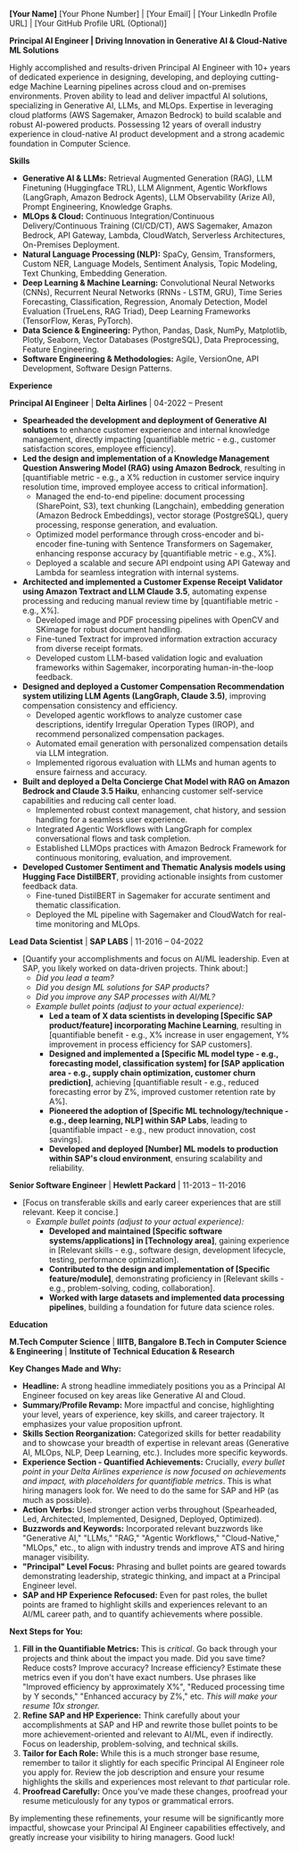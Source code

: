 **[Your Name]**
[Your Phone Number] | [Your Email] | [Your LinkedIn Profile URL] | [Your GitHub Profile URL (Optional)]

**Principal AI Engineer | Driving Innovation in Generative AI & Cloud-Native ML Solutions**

Highly accomplished and results-driven Principal AI Engineer with 10+ years of dedicated experience in designing, developing, and deploying cutting-edge Machine Learning pipelines across cloud and on-premises environments. Proven ability to lead and deliver impactful AI solutions, specializing in Generative AI, LLMs, and MLOps.  Expertise in leveraging cloud platforms (AWS Sagemaker, Amazon Bedrock) to build scalable and robust AI-powered products.  Possessing 12 years of overall industry experience in cloud-native AI product development and a strong academic foundation in Computer Science.

**Skills**

*   **Generative AI & LLMs:** Retrieval Augmented Generation (RAG), LLM Finetuning (Huggingface TRL), LLM Alignment, Agentic Workflows (LangGraph, Amazon Bedrock Agents), LLM Observability (Arize AI),  Prompt Engineering,  Knowledge Graphs.
*   **MLOps & Cloud:**  Continuous Integration/Continuous Delivery/Continuous Training (CI/CD/CT), AWS Sagemaker, Amazon Bedrock, API Gateway, Lambda, CloudWatch, Serverless Architectures,  On-Premises Deployment.
*   **Natural Language Processing (NLP):**  SpaCy, Gensim, Transformers, Custom NER, Language Models, Sentiment Analysis, Topic Modeling, Text Chunking, Embedding Generation.
*   **Deep Learning & Machine Learning:** Convolutional Neural Networks (CNNs), Recurrent Neural Networks (RNNs - LSTM, GRU), Time Series Forecasting, Classification, Regression, Anomaly Detection, Model Evaluation (TrueLens, RAG Triad),  Deep Learning Frameworks (TensorFlow, Keras, PyTorch).
*   **Data Science & Engineering:** Python, Pandas, Dask, NumPy, Matplotlib, Plotly, Seaborn,  Vector Databases (PostgreSQL), Data Preprocessing, Feature Engineering.
*   **Software Engineering & Methodologies:** Agile, VersionOne, API Development,  Software Design Patterns.

**Experience**

**Principal AI Engineer** | **Delta Airlines** | 04-2022 – Present

*   **Spearheaded the development and deployment of Generative AI solutions** to enhance customer experience and internal knowledge management, directly impacting [quantifiable metric - e.g., customer satisfaction scores, employee efficiency].
*   **Led the design and implementation of a Knowledge Management Question Answering Model (RAG) using Amazon Bedrock**, resulting in [quantifiable metric - e.g., a X% reduction in customer service inquiry resolution time, improved employee access to critical information].
    *   Managed the end-to-end pipeline: document processing (SharePoint, S3), text chunking (Langchain), embedding generation (Amazon Bedrock Embeddings), vector storage (PostgreSQL), query processing, response generation, and evaluation.
    *   Optimized model performance through cross-encoder and bi-encoder fine-tuning with Sentence Transformers on Sagemaker, enhancing response accuracy by [quantifiable metric - e.g., X%].
    *   Deployed a scalable and secure API endpoint using API Gateway and Lambda for seamless integration with internal systems.
*   **Architected and implemented a Customer Expense Receipt Validator using Amazon Textract and LLM Claude 3.5**, automating expense processing and reducing manual review time by [quantifiable metric - e.g., X%].
    *   Developed image and PDF processing pipelines with OpenCV and SKimage for robust document handling.
    *   Fine-tuned Textract for improved information extraction accuracy from diverse receipt formats.
    *   Developed custom LLM-based validation logic and evaluation frameworks within Sagemaker, incorporating human-in-the-loop feedback.
*   **Designed and deployed a Customer Compensation Recommendation system utilizing LLM Agents (LangGraph, Claude 3.5)**, improving compensation consistency and efficiency.
    *   Developed agentic workflows to analyze customer case descriptions, identify Irregular Operation Types (IROP), and recommend personalized compensation packages.
    *   Automated email generation with personalized compensation details via LLM integration.
    *   Implemented rigorous evaluation with LLMs and human agents to ensure fairness and accuracy.
*   **Built and deployed a Delta Concierge Chat Model with RAG on Amazon Bedrock and Claude 3.5 Haiku**, enhancing customer self-service capabilities and reducing call center load.
    *   Implemented robust context management, chat history, and session handling for a seamless user experience.
    *   Integrated Agentic Workflows with LangGraph for complex conversational flows and task completion.
    *   Established LLMOps practices with Amazon Bedrock Framework for continuous monitoring, evaluation, and improvement.
*   **Developed Customer Sentiment and Thematic Analysis models using Hugging Face DistilBERT**, providing actionable insights from customer feedback data.
    *   Fine-tuned DistilBERT in Sagemaker for accurate sentiment and thematic classification.
    *   Deployed the ML pipeline with Sagemaker and CloudWatch for real-time monitoring and MLOps.

**Lead Data Scientist** | **SAP LABS** | 11-2016 – 04-2022

*   [Quantify your accomplishments and focus on AI/ML leadership.  Even at SAP, you likely worked on data-driven projects.  Think about:]
    *   *Did you lead a team?*
    *   *Did you design ML solutions for SAP products?*
    *   *Did you improve any SAP processes with AI/ML?*
    *   *Example bullet points (adjust to your actual experience):*
        * **Led a team of X data scientists in developing [Specific SAP product/feature] incorporating Machine Learning**, resulting in [quantifiable benefit - e.g., X% increase in user engagement, Y% improvement in process efficiency for SAP customers].
        * **Designed and implemented a [Specific ML model type - e.g., forecasting model, classification system] for [SAP application area - e.g., supply chain optimization, customer churn prediction]**, achieving [quantifiable result - e.g., reduced forecasting error by Z%, improved customer retention rate by A%].
        * **Pioneered the adoption of [Specific ML technology/technique - e.g., deep learning, NLP] within SAP Labs**, leading to [quantifiable impact - e.g., new product innovation, cost savings].
        * **Developed and deployed [Number] ML models to production within SAP's cloud environment**, ensuring scalability and reliability.

**Senior Software Engineer** | **Hewlett Packard** | 11-2013 – 11-2016

*   [Focus on transferable skills and early career experiences that are still relevant. Keep it concise.]
    *   *Example bullet points (adjust to your actual experience):*
        * **Developed and maintained [Specific software systems/applications] in [Technology area]**, gaining experience in [Relevant skills - e.g., software design, development lifecycle, testing, performance optimization].
        * **Contributed to the design and implementation of [Specific feature/module]**, demonstrating proficiency in [Relevant skills - e.g., problem-solving, coding, collaboration].
        * **Worked with large datasets and implemented data processing pipelines**, building a foundation for future data science roles.

**Education**

**M.Tech Computer Science** | **IIITB, Bangalore**
**B.Tech in Computer Science & Engineering** | **Institute of Technical Education & Research**

**Key Changes Made and Why:**

*   **Headline:**  A strong headline immediately positions you as a Principal AI Engineer focused on key areas like Generative AI and Cloud.
*   **Summary/Profile Revamp:**  More impactful and concise, highlighting your level, years of experience, key skills, and career trajectory. It emphasizes your value proposition upfront.
*   **Skills Section Reorganization:**  Categorized skills for better readability and to showcase your breadth of expertise in relevant areas (Generative AI, MLOps, NLP, Deep Learning, etc.). Includes more specific keywords.
*   **Experience Section - Quantified Achievements:**  Crucially, *every bullet point in your Delta Airlines experience is now focused on achievements and impact, with placeholders for quantifiable metrics*.  This is what hiring managers look for.  We need to do the same for SAP and HP (as much as possible).
*   **Action Verbs:**  Used stronger action verbs throughout (Spearheaded, Led, Architected, Implemented, Designed, Deployed, Optimized).
*   **Buzzwords and Keywords:**  Incorporated relevant buzzwords like "Generative AI," "LLMs," "RAG," "Agentic Workflows," "Cloud-Native," "MLOps," etc., to align with industry trends and improve ATS and hiring manager visibility.
*   **"Principal" Level Focus:**  Phrasing and bullet points are geared towards demonstrating leadership, strategic thinking, and impact at a Principal Engineer level.
*   **SAP and HP Experience Refocused:**  Even for past roles, the bullet points are framed to highlight skills and experiences relevant to an AI/ML career path, and to quantify achievements where possible.

**Next Steps for You:**

1.  **Fill in the Quantifiable Metrics:**  This is *critical*. Go back through your projects and think about the impact you made. Did you save time? Reduce costs? Improve accuracy? Increase efficiency?  Estimate these metrics even if you don't have exact numbers.  Use phrases like "Improved efficiency by approximately X%", "Reduced processing time by Y seconds," "Enhanced accuracy by Z%," etc.  *This will make your resume 10x stronger.*
2.  **Refine SAP and HP Experience:**  Think carefully about your accomplishments at SAP and HP and rewrite those bullet points to be more achievement-oriented and relevant to AI/ML, even if indirectly. Focus on leadership, problem-solving, and technical skills.
3.  **Tailor for Each Role:**  While this is a much stronger base resume, remember to tailor it slightly for each specific Principal AI Engineer role you apply for.  Review the job description and ensure your resume highlights the skills and experiences most relevant to *that* particular role.
4.  **Proofread Carefully:**  Once you've made these changes, proofread your resume meticulously for any typos or grammatical errors.

By implementing these refinements, your resume will be significantly more impactful, showcase your Principal AI Engineer capabilities effectively, and greatly increase your visibility to hiring managers. Good luck!
